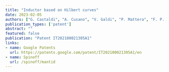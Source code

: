 ```yaml
---
title: "Inductor based on Hilbert curves"
date: 2023-02-05
authors: ["G. Castaldi", "A. Cusano", "V. Galdi", "P. Mattera", "F. P. Monaco", "R. Parente"]
publication_types: ['patent']
abstract: ""
featured: false
publication: "Patent IT202100021305A1"
links:
- name: Google Patents
  url: https://patents.google.com/patent/IT202100021305A1/en
- name: Spinoff
  url: /spinoff/mantid
---
```

